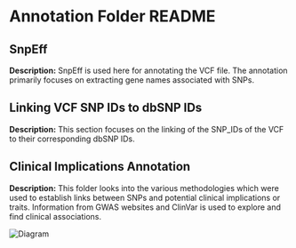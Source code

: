 # Annotation Folder README

## SnpEff

**Description:** SnpEff is used here for annotating the VCF file. The annotation primarily focuses on extracting gene names associated with SNPs.

## Linking VCF SNP IDs to dbSNP IDs

**Description:** This section focuses on the linking of the SNP_IDs of the VCF to their corresponding dbSNP IDs.

## Clinical Implications Annotation

**Description:** This folder looks into the various methodologies which were used to establish links between SNPs and potential clinical implications or traits. Information from GWAS websites and ClinVar is used to explore and find clinical associations.




![Diagram](https://github.com/camilaballenghien/cballenghien.github.io/blob/master/images/flowchart.drawio.png)

